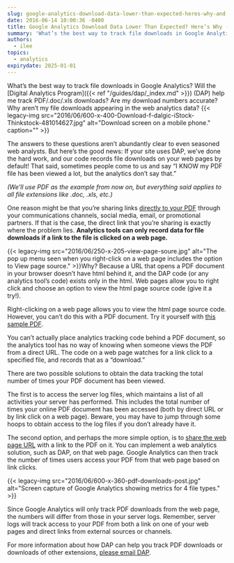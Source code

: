 ```yaml
---
slug: google-analytics-download-data-lower-than-expected-heres-why-and-how-to-fix-it
date: 2016-06-14 10:00:36 -0400
title: Google Analytics Download Data Lower Than Expected? Here’s Why (And How to Fix It)
summary: 'What’s the best way to track file downloads in Google Analytics? Will the Digital Analytics Program (DAP) help me track PDF/.doc/.xls downloads? Are my download numbers accurate? Why aren’t my file downloads appearing in the web analytics data? The answers to these questions aren’t abundantly clear to even seasoned web analysts. But here’s the good news:'
authors:
  - ilee
topics:
  - analytics
expirydate: 2025-01-01
---
```


What’s the best way to track file downloads in Google Analytics? Will the [Digital Analytics Program]({{< ref "/guides/dap/_index.md" >}}) (DAP) help me track PDF/.doc/.xls downloads? Are my download numbers accurate? Why aren’t my file downloads appearing in the web analytics data? {{< legacy-img src="2016/06/600-x-400-Download-f-dalgic-iStock-Thinkstock-481014627.jpg" alt="Download screen on a mobile phone." caption="" >}}

The answers to these questions aren’t abundantly clear to even seasoned web analysts. But here’s the good news: If your site uses DAP, we’ve done the hard work, and our code records file downloads on your web pages by default! That said, sometimes people come to us and say “I KNOW my PDF file has been viewed a lot, but the analytics don’t say that.”

_(We’ll use PDF as the example from now on, but everything said applies to all file extensions like .doc, .xls, etc.)_

One reason might be that you’re sharing links [directly to your PDF](https://twitter.com/algoritmic/status/740180482005045249) through your communications channels, social media, email, or promotional partners. If that is the case, the direct link that you’re sharing is exactly where the problem lies. **Analytics tools can only record data for file downloads if a link to the file is clicked on a web page.**

{{< legacy-img src="2016/06/250-x-205-view-page-soure.jpg" alt="The pop up menu seen when you right-click on a web page includes the option to View page source." >}}Why? Because a URL that opens a PDF document in your browser doesn’t have html behind it, and the DAP code (or any analytics tool’s code) exists only in the html. Web pages allow you to right click and choose an option to view the html page source code (give it a try!).

Right-clicking on a web page allows you to view the html page source code. However, you can’t do this with a PDF document. Try it yourself with [this sample PDF](https://www.irs.gov/pub/irs-pdf/f1040.pdf).

You can’t actually place analytics tracking code behind a PDF document, so the analytics tool has no way of knowing when someone views the PDF from a direct URL. The code on a web page watches for a link click to a specified file, and records that as a “download.”

There are two possible solutions to obtain the data tracking the total number of times your PDF document has been viewed.

The first is to access the server log files, which maintains a list of all activities your server has performed. This includes the total number of times your online PDF document has been accessed (both by direct URL or by link click on a web page). Beware, you may have to jump through some hoops to obtain access to the log files if you don’t already have it.

The second option, and perhaps the more simple option, is to [share the web page URL](http://www.metmuseum.org/art/metpublications/American_Stories_Paintings_of_Everyday_Life_1765_1915?utm_source=Twitter&utm_medium=tweet&utm_content=20160605&utm_campaign=metpublications) with a link to the PDF on it. You can implement a web analytics solution, such as DAP, on that web page. Google Analytics can then track the number of times users access your PDF from that web page based on link clicks.

{{< legacy-img src="2016/06/600-x-360-pdf-downloads-post.jpg" alt="Screen capture of Google Analytics showing metrics for 4 file types." >}}

Since Google Analytics will only track PDF downloads from the web page, the numbers will differ from those in your server logs. Remember, server logs will track access to your PDF from both a link on one of your web pages and direct links from external sources or channels.

For more information about how DAP can help you track PDF downloads or downloads of other extensions, [please email DAP](mailto:dap@support.digitalgov.gov).

